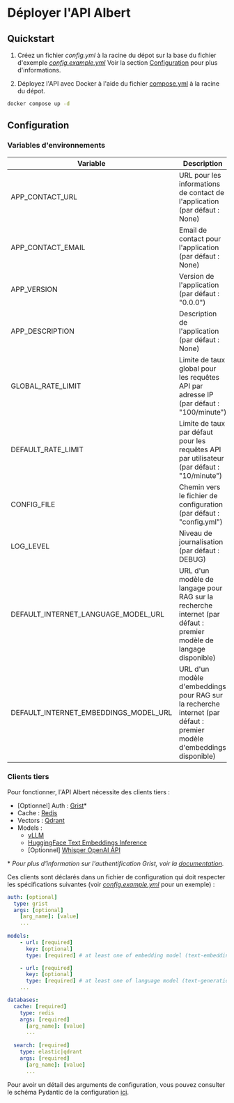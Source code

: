 # Déployer l'API Albert

## Quickstart

1. Créez un fichier *config.yml* à la racine du dépot sur la base du fichier d'exemple *[config.example.yml](./config.example.yml)* Voir la section [Configuration](#configuration) pour plus d'informations.

2. Déployez l'API avec Docker à l'aide du fichier [compose.yml](../compose.yml) à la racine du dépot.

  ```bash
  docker compose up -d
  ```

## Configuration

### Variables d'environnements

| Variable | Description |
| --- | --- |
| APP_CONTACT_URL | URL pour les informations de contact de l'application (par défaut : None) |
| APP_CONTACT_EMAIL | Email de contact pour l'application (par défaut : None) |
| APP_VERSION | Version de l'application (par défaut : "0.0.0") |
| APP_DESCRIPTION | Description de l'application (par défaut : None) |
| GLOBAL_RATE_LIMIT | Limite de taux global pour les requêtes API par adresse IP (par défaut : "100/minute") |
| DEFAULT_RATE_LIMIT | Limite de taux par défaut pour les requêtes API par utilisateur (par défaut : "10/minute") |
| CONFIG_FILE | Chemin vers le fichier de configuration (par défaut : "config.yml") |
| LOG_LEVEL | Niveau de journalisation (par défaut : DEBUG) |
| DEFAULT_INTERNET_LANGUAGE_MODEL_URL | URL d'un modèle de langage pour RAG sur la recherche internet (par défaut : premier modèle de langage disponible) |
| DEFAULT_INTERNET_EMBEDDINGS_MODEL_URL | URL d'un modèle d'embeddings pour RAG sur la recherche internet (par défaut : premier modèle d'embeddings disponible) |

### Clients tiers

Pour fonctionner, l'API Albert nécessite des clients tiers :

* [Optionnel] Auth : [Grist](https://www.getgrist.com/)*
* Cache : [Redis](https://redis.io/)
* Vectors : [Qdrant](https://qdrant.tech/)
* Models :
  * [vLLM](https://github.com/vllm-project/vllm)
  * [HuggingFace Text Embeddings Inference](https://github.com/huggingface/text-embeddings-inference)
  * [Optionnel] [Whisper OpenAI API](https://github.com/etalab-ia/whisper-openai-api)

\* *Pour plus d'information sur l'authentification Grist, voir la [documentation](./security.md).*

Ces clients sont déclarés dans un fichier de configuration qui doit respecter les  spécifications suivantes (voir *[config.example.yml](./config.example.yml)* pour un exemple) :

```yaml
auth: [optional]
  type: grist
  args: [optional] 
    [arg_name]: [value]
    ...
  
models:
    - url: [required]
      key: [optional]
      type: [required] # at least one of embedding model (text-embeddings-inference)

    - url: [required] 
      key: [optional]
      type: [required] # at least one of language model (text-generation)
    ...

databases:
  cache: [required]
    type: redis
    args: [required] 
      [arg_name]: [value]
      ...
    
  search: [required]
    type: elastic|qdrant
    args: [required] 
      [arg_name]: [value]
      ...
```

Pour avoir un détail des arguments de configuration, vous pouvez consulter le schéma Pydantic de la configuration [ici](../app/schemas/config.py).
